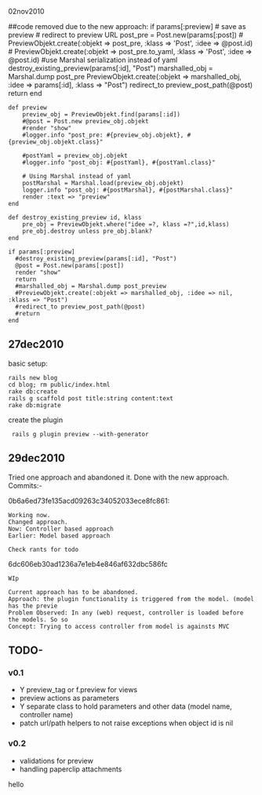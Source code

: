 02nov2010

##code removed due to the new approach:
    if params[:preview]
      # save as preview
      # redirect to preview URL
      post_pre = Post.new(params[:post])
      # PreviewObjekt.create(:objekt => post_pre, :klass => 'Post', :idee => @post.id)
      # PreviewObjekt.create(:objekt => post_pre.to_yaml, :klass => 'Post', :idee => @post.id)
      #use Marshal serialization instead of yaml
      destroy_existing_preview(params[:id], "Post")
      marshalled_obj = Marshal.dump post_pre
      PreviewObjekt.create(:objekt => marshalled_obj, :idee => params[:id], :klass => "Post")
      redirect_to preview_post_path(@post)
      return
    end

    def preview
	    preview_obj = PreviewObjekt.find(params[:id])
	    #@post = Post.new preview_obj.objekt
	    #render "show"
	    #logger.info "post_pre: #{preview_obj.objekt}, #{preview_obj.objekt.class}"
    
	    #postYaml = preview_obj.objekt
	    #logger.info "post_obj: #{postYaml}, #{postYaml.class}"
    
	    # Using Marshal instead of yaml
	    postMarshal = Marshal.load(preview_obj.objekt)
	    logger.info "post_obj: #{postMarshal}, #{postMarshal.class}"
	    render :text => "preview"
	end
 	
	def destroy_existing_preview id, klass
    	pre_obj = PreviewObjekt.where("idee =?, klass =?",id,klass)
	    pre_obj.destroy unless pre_obj.blank?
    end
   
    if params[:preview]
      #destroy_existing_preview(params[:id], "Post")
      @post = Post.new(params[:post])
      render "show"
      return
      #marshalled_obj = Marshal.dump post_preview
      #PreviewObjekt.create(:objekt => marshalled_obj, :idee => nil, :klass => "Post")
      #redirect_to preview_post_path(@post)
      #return      
    end


## 27dec2010

basic setup:

    rails new blog
    cd blog; rm public/index.html
    rake db:create
	rails g scaffold post title:string content:text
	rake db:migrate

create the plugin

	 rails g plugin preview --with-generator


## 29dec2010

Tried one approach and abandoned it. Done with the new approach. Commits:-

0b6a6ed73fe135acd09263c34052033ece8fc861:

	Working now.
    Changed approach.
    Now: Controller based approach
    Earlier: Model based approach
    
    Check rants for todo

6dc606eb30ad1236a7e1eb4e846af632dbc586fc
	
	WIp
    
    Current approach has to be abandoned.
    Approach: the plugin functionality is triggered from the model. (model has the previe
    Problem Observed: In any (web) request, controller is loaded before the models. So so
    Concept: Trying to access controller from model is againsts MVC

    
## TODO-

### v0.1
- Y preview_tag or f.preview for views
- preview actions as parameters
- Y separate class to hold parameters and other data (model name, controller name)
- patch url/path helpers to not raise exceptions when object id is nil

### v0.2
- validations for preview
- handling paperclip attachments


hello
	

